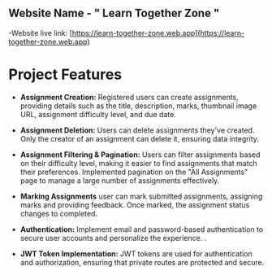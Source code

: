  ##  Website Name - " Learn Together Zone  "

-Website live link:  [https://learn-together-zone.web.app](https://learn-together-zone.web.app)





#  Project Features  
- **Assignment Creation:**
 Registered users can create assignments, providing details such as the title, description, marks, thumbnail image URL, assignment difficulty level, and due date.

- **Assignment Deletion:**
Users can delete assignments they've created. Only the creator of an assignment can delete it, ensuring data integrity.

- **Assignment Filtering & Pagination:**
Users can filter assignments based on their difficulty level, making it easier to find assignments that match their preferences.
Implemented pagination on the "All Assignments" page to manage a large number of assignments effectively.
- **Marking Assignments**
user can mark submitted assignments, assigning marks and providing feedback. Once marked, the assignment status changes to completed.

- **Authentication:**
Implement email and password-based authentication to secure user accounts and personalize the experience.
.
- **JWT Token Implementation:**
JWT tokens are used for authentication and authorization, ensuring that private routes are protected and secure.









